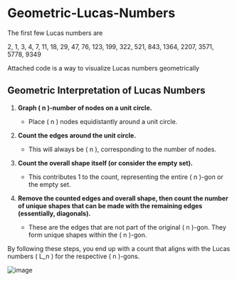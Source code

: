 # Geometric-Lucas-Numbers
The first few Lucas numbers are

2, 1, 3, 4, 7, 11, 18, 29, 47, 76, 123, 199, 322, 521, 843, 1364, 2207, 3571, 5778, 9349

Attached code is a way to visualize Lucas numbers geometrically 


## Geometric Interpretation of Lucas Numbers

1. **Graph \( n \)-number of nodes on a unit circle.**
    - Place \( n \) nodes equidistantly around a unit circle.

2. **Count the edges around the unit circle.**
    - This will always be \( n \), corresponding to the number of nodes.

3. **Count the overall shape itself (or consider the empty set).**
    - This contributes 1 to the count, representing the entire \( n \)-gon or the empty set.

4. **Remove the counted edges and overall shape, then count the number of unique shapes that can be made with the remaining edges (essentially, diagonals).**
    - These are the edges that are not part of the original \( n \)-gon. They form unique shapes within the \( n \)-gon.

By following these steps, you end up with a count that aligns with the Lucas numbers \( L_n \) for the respective \( n \)-gons.

![image](https://github.com/jconorgrogan/Geometric-Lucas-Numbers/assets/130090573/087de08e-0f88-4f7b-8d25-371230cba8df)
